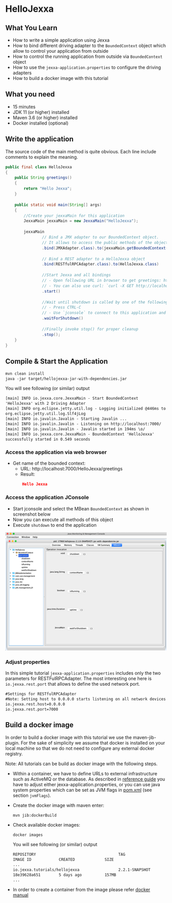 # HelloJexxa

## What You Learn

*   How to write a simple application using Jexxa
*   How to bind different driving adapter to the `BoundedContext` object which allow to control your application from outside
*   How to control the running application from outside via `BoundedContext` object 
*   How to use the `jexxa-application.properties` to configure the driving adapters
*   How to build a docker image with this tutorial    

## What you need

*   15 minutes
*   JDK 11 (or higher) installed 
*   Maven 3.6 (or higher) installed
*   Docker installed (optional)

## Write the application
The source code of the main method is quite obvious. Each line include comments to explain the meaning.  

```java     
public final class HelloJexxa
{
    public String greetings()
    {
        return "Hello Jexxa";
    }

    public static void main(String[] args)
    {
        //Create your jexxaMain for this application
        JexxaMain jexxaMain = new JexxaMain("HelloJexxa");

        jexxaMain
                // Bind a JMX adapter to our BoundedContext object.
                // It allows to access the public methods of the object via `jconsole`
                .bind(JMXAdapter.class).to(jexxaMain.getBoundedContext())

                // Bind a REST adapter to a HelloJexxa object
                .bind(RESTfulRPCAdapter.class).to(HelloJexxa.class)

                //Start Jexxa and all bindings
                // - Open following URL in browser to get greetings: http://localhost:7000/HelloJexxa/greetings
                // - You can also use curl: `curl -X GET http://localhost:7000/HelloJexxa/greetings`
                .start()

                //Wait until shutdown is called by one of the following options:
                // - Press CTRL-C
                // - Use `jconsole` to connect to this application and invoke method shutdown
                .waitForShutdown()

                //Finally invoke stop() for proper cleanup
                .stop();
    }
}
```
## Compile & Start the Application

```console                                                          
mvn clean install
java -jar target/hellojexxa-jar-with-dependencies.jar
```
You will see following (or similar) output
```console
[main] INFO io.jexxa.core.JexxaMain - Start BoundedContext 'HelloJexxa' with 2 Driving Adapter 
[main] INFO org.eclipse.jetty.util.log - Logging initialized @446ms to org.eclipse.jetty.util.log.Slf4jLog
[main] INFO io.javalin.Javalin - Starting Javalin ...
[main] INFO io.javalin.Javalin - Listening on http://localhost:7000/
[main] INFO io.javalin.Javalin - Javalin started in 194ms \o/
[main] INFO io.jexxa.core.JexxaMain - BoundedContext 'HelloJexxa' successfully started in 0.549 seconds
```

### Access the application via web browser
*   Get name of the bounded context:
    *   URL: http://localhost:7000/HelloJexxa/greetings
    *   Result: 
    ```Json 
        Hello Jexxa 
    ```
    
### Access the application JConsole

*   Start jconsole and select the MBean `BoundedContext` as shown in screenshot below
*   Now you can execute all methods of this object 
*   Execute `shutdown` to end the application 

![JConsole](images/JConsole.png) 

### Adjust properties
In this simple tutorial `jexxa-application.properties` includes only the two parameters for RESTFulRPCAdapter. 
The most interesting one here is `io.jexxa.rest.port` that allows to define the used network port. 

```properties                                                          
#Settings for RESTfulRPCAdapter
#Note: Setting host to 0.0.0.0 starts listening on all network devices 
io.jexxa.rest.host=0.0.0.0
io.jexxa.rest.port=7000
```

## Build a docker image 
In order to build a docker image with this tutorial we use the maven-jib-plugin. For the sake of simplicity we assume
that docker is installed on your local machine so that we do not need to configure any external docker registry.

Note: All tutorials can be build as docker image with the following steps.      

*   Within a container, we have to define URLs to external infrastructure such as ActiveMQ or the database. As described in [reference guide](https://repplix.github.io/Jexxa/jexxa_reference.html#_application_configuration) you have to adjust either jexxa-application.properties, or you can use java system properties which can be set as JVM flags in [pom.xml](pom.xml) (see section `jvmFlags`). 

*   Create the docker image with maven enter: 
    ```console                                                          
    mvn jib:dockerBuild
    ``` 

*   Check available docker images:                                                
    ```console                                                          
    docker images
    ``` 
    You will see following (or similar) output
    ```console                                                          
    REPOSITORY                                    TAG                 IMAGE ID            CREATED             SIZE
    ...
    io.jexxa.tutorials/hellojexxa                 2.2.1-SNAPSHOT      18e39628a651        5 days ago          157MB
    ...
    ``` 

*   In order to create a container from the image please refer [docker manual](https://docs.docker.com/)               
              